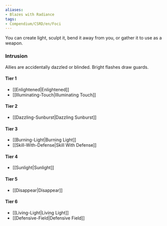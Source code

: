 ```yaml
---  
aliases:  
- Blazes with Radiance  
tags:  
- Compendium/CSRD/en/Foci  
---
```

  
You can create light, sculpt it, bend it away from you, or gather it to use as a weapon.  
 ### Intrusion  
Allies are accidentally dazzled or blinded. Bright flashes draw guards.
  
#### Tier 1  
* [[Enlightened|Enlightened]]  
* [[Illuminating-Touch|Illuminating Touch]]  
#### Tier 2  
  
* [[Dazzling-Sunburst|Dazzling Sunburst]]  
#### Tier 3  
  
  - [[Burning-Light|Burning Light]]  
  - [[Skill-With-Defense|Skill With Defense]]  
#### Tier 4  
  
* [[Sunlight|Sunlight]]  
#### Tier 5  
  
* [[Disappear|Disappear]]  
#### Tier 6  
  
  - [[Living-Light|Living Light]]  
  - [[Defensive-Field|Defensive Field]]  
